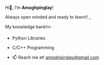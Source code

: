 Hi👋, I’m **Amoghpinglay**!

Always open minded and ready to learn!! _

My knowledge bank!✏️
 - Python Libraries
 - C/C++ Programming
   

- 📫 Reach me at! amoghpinglay@gmail.com

<!---
Amoghpin06/Amoghpin06 is a ✨ special ✨ repository because its `README.md` (this file) appears on your GitHub profile.
You can click the Preview link to take a look at your changes.
--->
